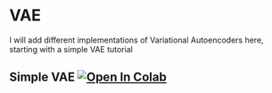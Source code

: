 # VAE
I will add different implementations of Variational Autoencoders here, starting with a simple VAE tutorial

## Simple VAE [![Open In Colab](https://colab.research.google.com/assets/colab-badge.svg)](https://colab.research.google.com/github/Louiii/VAE/blob/master/Simple_VAE_tutorial.ipynb)
